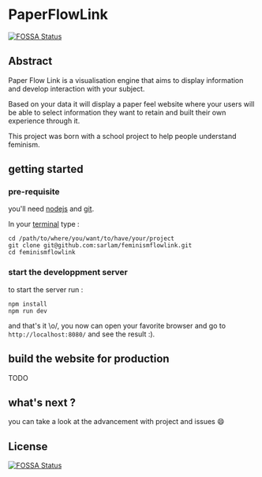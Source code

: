 # PaperFlowLink
[![FOSSA Status](https://app.fossa.io/api/projects/git%2Bgithub.com%2Fsarlam%2FPaperFlowLink.svg?type=shield)](https://app.fossa.io/projects/git%2Bgithub.com%2Fsarlam%2FPaperFlowLink?ref=badge_shield)


## Abstract

Paper Flow Link is a visualisation engine that aims to display information and develop interaction with your subject.

Based on your data it will display a paper feel website where your users will be able to select information they want to retain and built their own experience through it.

This project was born with a school project to help people understand feminism.

## getting started

### pre-requisite

you'll need [nodejs](https://nodejs.org/) and [git](https://git-scm.com).

In your [terminal](https://www.davidbaumgold.com/tutorials/command-line/#finding-the-command-line) type :

    cd /path/to/where/you/want/to/have/your/project
    git clone git@github.com:sarlam/feminismflowlink.git
    cd feminismflowlink

### start the developpment server

to start the server run :

    npm install
    npm run dev

and that's it \o/, you now can open your favorite browser and go to `http://localhost:8080/` and see the result :).

## build the website for production

TODO

## what's next ?

you can take a look at the advancement with project and issues :smile:


## License
[![FOSSA Status](https://app.fossa.io/api/projects/git%2Bgithub.com%2Fsarlam%2FPaperFlowLink.svg?type=large)](https://app.fossa.io/projects/git%2Bgithub.com%2Fsarlam%2FPaperFlowLink?ref=badge_large)